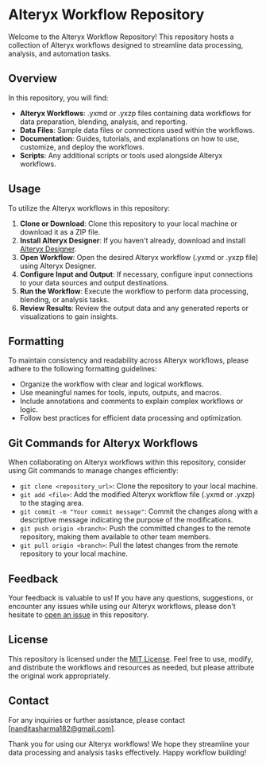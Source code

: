 # Alteryx Workflow Repository

Welcome to the Alteryx Workflow Repository! This repository hosts a collection of Alteryx workflows designed to streamline data processing, analysis, and automation tasks.

## Overview

In this repository, you will find:

- **Alteryx Workflows**: .yxmd or .yxzp files containing data workflows for data preparation, blending, analysis, and reporting.
- **Data Files**: Sample data files or connections used within the workflows.
- **Documentation**: Guides, tutorials, and explanations on how to use, customize, and deploy the workflows.
- **Scripts**: Any additional scripts or tools used alongside Alteryx workflows.

## Usage

To utilize the Alteryx workflows in this repository:

1. **Clone or Download**: Clone this repository to your local machine or download it as a ZIP file.
2. **Install Alteryx Designer**: If you haven't already, download and install [Alteryx Designer](https://www.alteryx.com/designer-trial).
3. **Open Workflow**: Open the desired Alteryx workflow (.yxmd or .yxzp file) using Alteryx Designer.
4. **Configure Input and Output**: If necessary, configure input connections to your data sources and output destinations.
5. **Run the Workflow**: Execute the workflow to perform data processing, blending, or analysis tasks.
6. **Review Results**: Review the output data and any generated reports or visualizations to gain insights.

## Formatting

To maintain consistency and readability across Alteryx workflows, please adhere to the following formatting guidelines:

- Organize the workflow with clear and logical workflows.
- Use meaningful names for tools, inputs, outputs, and macros.
- Include annotations and comments to explain complex workflows or logic.
- Follow best practices for efficient data processing and optimization.

## Git Commands for Alteryx Workflows

When collaborating on Alteryx workflows within this repository, consider using Git commands to manage changes efficiently:

- `git clone <repository_url>`: Clone the repository to your local machine.
- `git add <file>`: Add the modified Alteryx workflow file (.yxmd or .yxzp) to the staging area.
- `git commit -m "Your commit message"`: Commit the changes along with a descriptive message indicating the purpose of the modifications.
- `git push origin <branch>`: Push the committed changes to the remote repository, making them available to other team members.
- `git pull origin <branch>`: Pull the latest changes from the remote repository to your local machine.


## Feedback

Your feedback is valuable to us! If you have any questions, suggestions, or encounter any issues while using our Alteryx workflows, please don't hesitate to
[open an issue](https://github.com/nandita2000/Alteryx-workflows/issues) in this repository.

## License

This repository is licensed under the [MIT License](LICENSE). Feel free to use, modify, and distribute the workflows and resources as needed, but please attribute the original work appropriately.

## Contact

For any inquiries or further assistance, please contact [nanditasharma182@gmail.com].

Thank you for using our Alteryx workflows! We hope they streamline your data processing and analysis tasks effectively. Happy workflow building!
